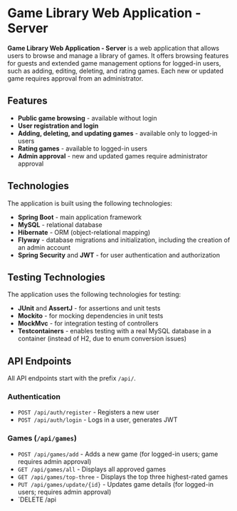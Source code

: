 # Game Library Web Application - Server

**Game Library Web Application - Server** is a web application that allows users to browse and manage a library of games. It offers browsing features for guests and extended game management options for logged-in users, such as adding, editing, deleting, and rating games. Each new or updated game requires approval from an administrator.

## Features

- **Public game browsing** - available without login
- **User registration and login**
- **Adding, deleting, and updating games** - available only to logged-in users
- **Rating games** - available to logged-in users
- **Admin approval** - new and updated games require administrator approval

## Technologies

The application is built using the following technologies:

- **Spring Boot** - main application framework
- **MySQL** - relational database
- **Hibernate** - ORM (object-relational mapping)
- **Flyway** - database migrations and initialization, including the creation of an admin account
- **Spring Security** and **JWT** - for user authentication and authorization

## Testing Technologies

The application uses the following technologies for testing:

- **JUnit** and **AssertJ** - for assertions and unit tests
- **Mockito** - for mocking dependencies in unit tests
- **MockMvc** - for integration testing of controllers
- **Testcontainers** - enables testing with a real MySQL database in a container (instead of H2, due to enum conversion issues)

## API Endpoints

All API endpoints start with the prefix `/api/`.

### Authentication

- `POST /api/auth/register` - Registers a new user
- `POST /api/auth/login` - Logs in a user, generates JWT

### Games (`/api/games`)

- `POST /api/games/add` - Adds a new game (for logged-in users; game requires admin approval)
- `GET /api/games/all` - Displays all approved games
- `GET /api/games/top-three` - Displays the top three highest-rated games
- `PUT /api/games/update/{id}` - Updates game details (for logged-in users; requires admin approval)
- `DELETE /api

